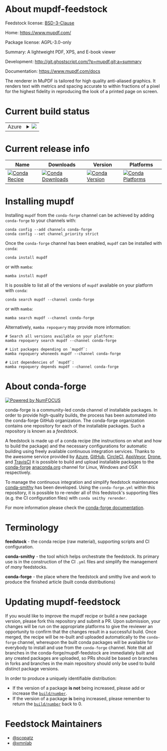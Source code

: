 About mupdf-feedstock
=====================

Feedstock license: [BSD-3-Clause](https://github.com/conda-forge/mupdf-feedstock/blob/main/LICENSE.txt)

Home: https://www.mupdf.com/

Package license: AGPL-3.0-only

Summary: A lightweight PDF, XPS, and E-book viewer

Development: http://git.ghostscript.com/?p=mupdf.git;a=summary

Documentation: https://www.mupdf.com/docs

The renderer in MuPDF is tailored for high quality anti-aliased graphics.
It renders text with metrics and spacing accurate to within fractions of
a pixel for the highest fidelity in reproducing the look of a printed page
on screen.


Current build status
====================


<table>
    
  <tr>
    <td>Azure</td>
    <td>
      <details>
        <summary>
          <a href="https://dev.azure.com/conda-forge/feedstock-builds/_build/latest?definitionId=9461&branchName=main">
            <img src="https://dev.azure.com/conda-forge/feedstock-builds/_apis/build/status/mupdf-feedstock?branchName=main">
          </a>
        </summary>
        <table>
          <thead><tr><th>Variant</th><th>Status</th></tr></thead>
          <tbody><tr>
              <td>linux_64</td>
              <td>
                <a href="https://dev.azure.com/conda-forge/feedstock-builds/_build/latest?definitionId=9461&branchName=main">
                  <img src="https://dev.azure.com/conda-forge/feedstock-builds/_apis/build/status/mupdf-feedstock?branchName=main&jobName=linux&configuration=linux%20linux_64_" alt="variant">
                </a>
              </td>
            </tr><tr>
              <td>osx_64</td>
              <td>
                <a href="https://dev.azure.com/conda-forge/feedstock-builds/_build/latest?definitionId=9461&branchName=main">
                  <img src="https://dev.azure.com/conda-forge/feedstock-builds/_apis/build/status/mupdf-feedstock?branchName=main&jobName=osx&configuration=osx%20osx_64_" alt="variant">
                </a>
              </td>
            </tr>
          </tbody>
        </table>
      </details>
    </td>
  </tr>
</table>

Current release info
====================

| Name | Downloads | Version | Platforms |
| --- | --- | --- | --- |
| [![Conda Recipe](https://img.shields.io/badge/recipe-mupdf-green.svg)](https://anaconda.org/conda-forge/mupdf) | [![Conda Downloads](https://img.shields.io/conda/dn/conda-forge/mupdf.svg)](https://anaconda.org/conda-forge/mupdf) | [![Conda Version](https://img.shields.io/conda/vn/conda-forge/mupdf.svg)](https://anaconda.org/conda-forge/mupdf) | [![Conda Platforms](https://img.shields.io/conda/pn/conda-forge/mupdf.svg)](https://anaconda.org/conda-forge/mupdf) |

Installing mupdf
================

Installing `mupdf` from the `conda-forge` channel can be achieved by adding `conda-forge` to your channels with:

```
conda config --add channels conda-forge
conda config --set channel_priority strict
```

Once the `conda-forge` channel has been enabled, `mupdf` can be installed with `conda`:

```
conda install mupdf
```

or with `mamba`:

```
mamba install mupdf
```

It is possible to list all of the versions of `mupdf` available on your platform with `conda`:

```
conda search mupdf --channel conda-forge
```

or with `mamba`:

```
mamba search mupdf --channel conda-forge
```

Alternatively, `mamba repoquery` may provide more information:

```
# Search all versions available on your platform:
mamba repoquery search mupdf --channel conda-forge

# List packages depending on `mupdf`:
mamba repoquery whoneeds mupdf --channel conda-forge

# List dependencies of `mupdf`:
mamba repoquery depends mupdf --channel conda-forge
```


About conda-forge
=================

[![Powered by
NumFOCUS](https://img.shields.io/badge/powered%20by-NumFOCUS-orange.svg?style=flat&colorA=E1523D&colorB=007D8A)](https://numfocus.org)

conda-forge is a community-led conda channel of installable packages.
In order to provide high-quality builds, the process has been automated into the
conda-forge GitHub organization. The conda-forge organization contains one repository
for each of the installable packages. Such a repository is known as a *feedstock*.

A feedstock is made up of a conda recipe (the instructions on what and how to build
the package) and the necessary configurations for automatic building using freely
available continuous integration services. Thanks to the awesome service provided by
[Azure](https://azure.microsoft.com/en-us/services/devops/), [GitHub](https://github.com/),
[CircleCI](https://circleci.com/), [AppVeyor](https://www.appveyor.com/),
[Drone](https://cloud.drone.io/welcome), and [TravisCI](https://travis-ci.com/)
it is possible to build and upload installable packages to the
[conda-forge](https://anaconda.org/conda-forge) [anaconda.org](https://anaconda.org/)
channel for Linux, Windows and OSX respectively.

To manage the continuous integration and simplify feedstock maintenance
[conda-smithy](https://github.com/conda-forge/conda-smithy) has been developed.
Using the ``conda-forge.yml`` within this repository, it is possible to re-render all of
this feedstock's supporting files (e.g. the CI configuration files) with ``conda smithy rerender``.

For more information please check the [conda-forge documentation](https://conda-forge.org/docs/).

Terminology
===========

**feedstock** - the conda recipe (raw material), supporting scripts and CI configuration.

**conda-smithy** - the tool which helps orchestrate the feedstock.
                   Its primary use is in the construction of the CI ``.yml`` files
                   and simplify the management of *many* feedstocks.

**conda-forge** - the place where the feedstock and smithy live and work to
                  produce the finished article (built conda distributions)


Updating mupdf-feedstock
========================

If you would like to improve the mupdf recipe or build a new
package version, please fork this repository and submit a PR. Upon submission,
your changes will be run on the appropriate platforms to give the reviewer an
opportunity to confirm that the changes result in a successful build. Once
merged, the recipe will be re-built and uploaded automatically to the
`conda-forge` channel, whereupon the built conda packages will be available for
everybody to install and use from the `conda-forge` channel.
Note that all branches in the conda-forge/mupdf-feedstock are
immediately built and any created packages are uploaded, so PRs should be based
on branches in forks and branches in the main repository should only be used to
build distinct package versions.

In order to produce a uniquely identifiable distribution:
 * If the version of a package **is not** being increased, please add or increase
   the [``build/number``](https://docs.conda.io/projects/conda-build/en/latest/resources/define-metadata.html#build-number-and-string).
 * If the version of a package **is** being increased, please remember to return
   the [``build/number``](https://docs.conda.io/projects/conda-build/en/latest/resources/define-metadata.html#build-number-and-string)
   back to 0.

Feedstock Maintainers
=====================

* [@scopatz](https://github.com/scopatz/)
* [@xmnlab](https://github.com/xmnlab/)

